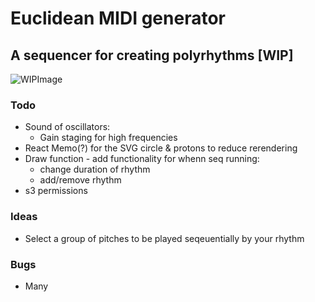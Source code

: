 # Euclidean MIDI generator
## A sequencer for creating polyrhythms [WIP]
![WIPImage](https://i.imgur.com/8CTQ1Jp.png)

### Todo
- Sound of oscillators:
  - Gain staging for high frequencies
- React Memo(?) for the SVG circle & protons to reduce rerendering
- Draw function - add functionality for whenn seq running:
  - change duration of rhythm
  - add/remove rhythm
- s3 permissions

### Ideas
- Select a group of pitches to be played seqeuentially by your rhythm

### Bugs
- Many 

